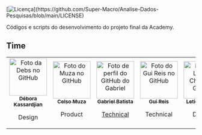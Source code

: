 [![Licença](https://img.shields.io/badge/licença-GNU%20v3.0-brightgreen?)](https://github.com/Super-Macro/Analise-Dados-Pesquisas/blob/main/LICENSE)

Códigos e scripts do desenvolvimento do projeto final da Academy.

## Time
<table>
    <tr>
        <td align="center">
           <a href="https://github.com/DeboraKass">
                <img src="https://avatars.githubusercontent.com/u/83611317?v=4 " width="100px;" alt="Foto da Debs no GitHub"/><br>
                <sub>
                    <b>Débora Kassardjian</b>
                </sub>
            </a>
	 <p> Design </p>
        </td>
        </td>
		    <td align="center">
            <a href="https://github.com/celsomuza">
                <img src="https://avatars.githubusercontent.com/u/83611465" width="100px;" alt="Foto do Muza no GitHub"/><br>
                <sub>
                    <b>Celso Muza</b>
                </sub>
            </a>
		<p> Product </p>
        </td>
        <td align="center">
         <a href="https://github.com/batistagc">
                <img src="https://avatars.githubusercontent.com/u/51222064?v=4" width="100" alt="Foto de perfil do GitHub do Gabriel"/><br>
                <sub>
                    <b>Gabriel Batista</b>
                </sub>
		<p> Technical </p>
            </a>
        </td>
        <td align="center">
       <a href="https://github.com/Gui25Reis">
                <img src="https://avatars1.githubusercontent.com/u/48360732" width="100px;" alt="Foto do Gui Reis no GitHub"/><br>
                <sub>
                    <b>Gui Reis</b>
                </sub>
            </a>
		 <p> Technical </p>
        </td>
        <td align="center">
            <a href="https://github.com/Letchern">
                <img src="https://avatars.githubusercontent.com/u/82522847" width="100px;" alt="Foto da Leticia Chern no GitHub"/><br>
                <sub>
                    <b>Leticia Chern</b>
                </sub>
            </a>
		 <p> Design </p>
        </td>
        <td align="center">
<a href="https://github.com/thallissousa">
                <img src="https://avatars.githubusercontent.com/u/77726310?v=4" width="100" alt="Foto de perfil do GitHub do Thallis"/><br>
                <sub>
                    <b>Thallis Sousa</b>
                </sub>
            </a>
		 <p> Technical </p>
        </td>
    </tr>
</table>

